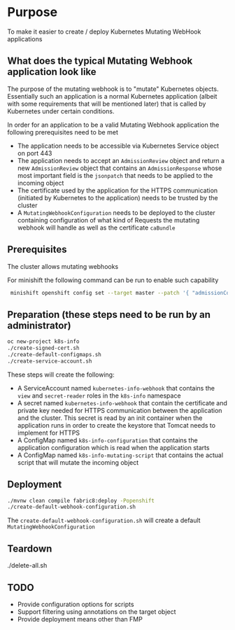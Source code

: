 # Purpose 

To make it easier to create / deploy Kubernetes Mutating WebHook applications

## What does the typical Mutating Webhook application look like

The purpose of the mutating webhook is to "mutate" Kubernetes objects.
Essentially such an application is a normal Kubernetes application (albeit with some requirements that will be mentioned later)
that is called by Kubernetes under certain conditions.

In order for an application to be a valid Mutating Webhook application the following prerequisites need to be met

* The application needs to be accessible via Kubernetes Service object on port 443
* The application needs to accept an `AdmissionReview` object and return a new `AdmissionReview` object
that contains an `AdmissionResponse` whose most important field is the `jsonpatch` that needs to be applied to the 
incoming object
* The certificate used by the application for the HTTPS communication (initiated by Kubernetes to the application) needs 
to be trusted by the cluster
* A `MutatingWebhookConfiguration` needs to be deployed to the cluster containing configuration of what kind of Requests
the mutating webhook will handle as well as the certificate `caBundle`
   

## Prerequisites

The cluster allows mutating webhooks

For minishift the following command can be run to enable such capability

```bash
 minishift openshift config set --target master --patch '{ "admissionConfig": { "pluginConfig": { "MutatingAdmissionWebhook": { "configuration": {  "apiVersion": "v1",  "disable": false,  "kind": "DefaultAdmissionConfig" } } } }, "kubernetesMasterConfig": { "controllerArguments": { "cluster-signing-cert-file": [ "ca.crt" ], "cluster-signing-key-file": [ "ca.key" ] } } }'
```

## Preparation (these steps need to be run by an administrator)

```bash
oc new-project k8s-info
./create-signed-cert.sh
./create-default-configmaps.sh
./create-service-account.sh
```

These steps will create the following:

* A ServiceAccount named `kubernetes-info-webhook` that contains the `view` and `secret-reader` roles in the `k8s-info` namespace
* A secret named `kubernetes-info-webhook` that contain the certificate and private key needed for HTTPS communication
between the application and the cluster.
This secret is read by an init container when the application runs in order to create the keystore that Tomcat needs to implement for HTTPS 
* A ConfigMap named `k8s-info-configuration` that contains the application configuration which is read when the application starts
* A ConfigMap named `k8s-info-mutating-script` that contains the actual script that will mutate the incoming object 

## Deployment 

```bash
./mvnw clean compile fabric8:deploy -Popenshift
./create-default-webhook-configuration.sh
```

The `create-default-webhook-configuration.sh` will create a default `MutatingWebhookConfiguration`

## Teardown

./delete-all.sh 

## TODO 

* Provide configuration options for scripts 
* Support filtering using annotations on the target object
* Provide deployment means other than FMP
